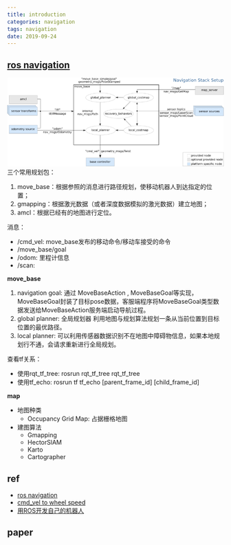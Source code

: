 ```yaml
---
title: introduction
categories: navigation
tags: navigation
date: 2019-09-24
---
```


## [ros navigation](http://wiki.ros.org/navigation/)

![overview](pics/overview.png)
三个常用规划包：

1. move_base：根据参照的消息进行路径规划，使移动机器人到达指定的位置；
2. gmapping：根据激光数据（或者深度数据模拟的激光数据）建立地图；
3. amcl：根据已经有的地图进行定位。

消息：

- /cmd_vel: move_base发布的移动命令/移动车接受的命令
- /move_base/goal
- /odom: 里程计信息
- /scan:


**move_base**

1. navigation goal: 通过 MoveBaseAction , MoveBaseGoal等实现，MoveBaseGoal封装了目标pose数据，客服端程序将MoveBaseGoal类型数据发送给MoveBaseAction服务端启动导航过程。
2. global planner: 全局规划器 利用地图与规划算法规划一条从当前位置到目标位置的最优路径。
3. local planner: 可以利用传感器数据识别不在地图中障碍物信息，如果本地规划行不通，会请求重新进行全局规划。

查看tf关系：

- 使用rqt_tf_tree: rosrun rqt_tf_tree rqt_tf_tree
- 使用tf_echo: rosrun tf tf_echo [parent_frame_id] [child_frame_id]

**map**

- 地图种类
    - Occupancy Grid Map: 占据栅格地图
- 建图算法
    - Gmapping
    - HectorSlAM
    - Karto
    - Cartographer

## ref

- [ros navigation](http://wiki.ros.org/navigation/)
- [cmd_vel to wheel speed](https://blog.csdn.net/heyijia0327/article/details/41823809)
- [用ROS开发自己的机器人](https://blog.csdn.net/heyijia0327/article/category/2768679)


## paper
